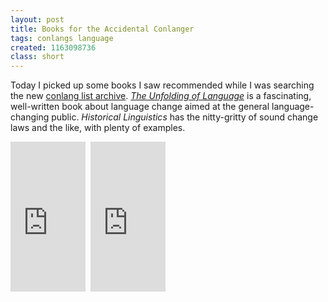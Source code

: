 ```yaml
---
layout: post
title: Books for the Accidental Conlanger
tags: conlangs language
created: 1163098736
class: short
---
```

Today I picked up some books I saw recommended while I was searching the new [conlang list archive](http://archives.conlang.info/).  [_The Unfolding of Language_](http://www.theunfoldingoflanguage.com/) is a fascinating, well-written book about language change aimed at the general language-changing public.  _Historical Linguistics_ has the nitty-gritty of sound change laws and the like, with plenty of examples.<!--break-->

<iframe src="http://rcm.amazon.com/e/cm?t=mcdema-20&o=1&p=8&l=as1&asins=0805080120&fc1=000000&IS2=1&lt1=_top&lc1=004477&bc1=FFFFFF&bg1=FFFFFF&f=ifr" style="width:120px;height:240px;" scrolling="no" marginwidth="0" marginheight="0" frameborder="0"></iframe>&nbsp;&nbsp;<iframe src="http://rcm.amazon.com/e/cm?t=mcdema-20&o=1&p=8&l=as1&asins=0262532670&fc1=000000&IS2=1&lt1=_top&lc1=004477&bc1=FFFFFF&bg1=FFFFFF&f=ifr" style="width:120px;height:240px;" scrolling="no" marginwidth="0" marginheight="0" frameborder="0"></iframe>
